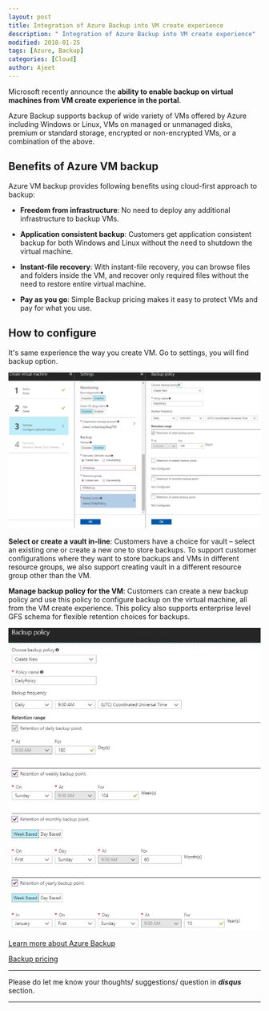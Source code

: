 ```yaml
---
layout: post
title: Integration of Azure Backup into VM create experience
description: " Integration of Azure Backup into VM create experience"
modified: 2018-01-25
tags: [Azure, Backup]
categories: [Cloud]
author: Ajeet
---
```

Microsoft recently announce the **ability to enable backup on virtual machines from VM create experience in the portal**.

Azure Backup supports backup of wide variety of VMs offered by Azure including Windows or Linux, VMs on managed or unmanaged disks, premium or standard storage, encrypted or non-encrypted VMs, or a combination of the above.

## Benefits of Azure VM backup

Azure VM backup provides following benefits using cloud-first approach to backup:

*   **Freedom from infrastructure**: No need to deploy any additional infrastructure to backup VMs.

*   **Application consistent backup**: Customers get application consistent backup for both Windows and Linux without the need to shutdown the virtual machine.

*   **Instant-file recovery**: With instant-file recovery, you can browse files and folders inside the VM, and recover only required files without the need to restore entire virtual machine.

*   **Pay as you go**: Simple Backup pricing makes it easy to protect VMs and pay for what you use.

## How to configure

It's same experience the way you create VM. Go to settings, you will find backup option.

![](/images/posts/backup/2.JPG)

**Select or create a vault in-line**: Customers have a choice for vault – select an existing one or create a new one to store backups. To support customer configurations where they want to store backups and VMs in different resource groups, we also support creating vault in a different resource group other than the VM.

**Manage backup policy for the VM**: Customers can create a new backup policy and use this policy to configure backup on the virtual machine, all from the VM create experience. This policy also supports enterprise level GFS schema for flexible retention choices for backups.

![](/images/posts/backup/3.JPG)


[Learn more about Azure Backup](https://azure.microsoft.com/en-us/services/backup/)

[Backup pricing](https://azure.microsoft.com/en-us/pricing/details/backup/)

---
Please do let me know your thoughts/ suggestions/ question in ***disqus*** section.

---